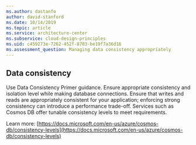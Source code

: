 ```yaml
---
ms.author: dastanfo
author: david-stanford
ms.date: 10/14/2019
ms.topic: article
ms.service: architecture-center
ms.subservice: cloud-design-principles
ms.uid: c459273e-7262-452f-8703-be19f7a36d16
ms.assessment_question: Managing data consistency appropriately
---
```

## Data consistency

Use Data Consistency Primer guidance. Ensure appropriate consistency and isolation level while making database connections. Ensure that writes and reads are appropriately consistent for your application; enforcing strong consistency can introduce a performance trade-off. Services such as Cosmos DB offer tunable consistency levels to meet requirements.

Learn more: [https://docs.microsoft.com/en-us/azure/cosmos-db/consistency-levels](https://docs.microsoft.com/en-us/azure/cosmos-db/consistency-levels)
